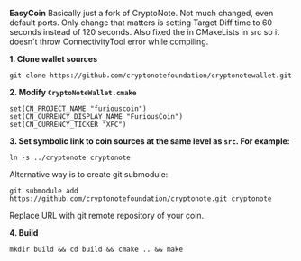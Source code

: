 **EasyCoin**
Basically just a fork of CryptoNote. Not much changed, even default ports. Only change that matters is setting Target Diff time to 60 seconds instead of 120 seconds. Also fixed the in CMakeLists in src so it doesn't throw ConnectivityTool error while compiling.



**1. Clone wallet sources**

```
git clone https://github.com/cryptonotefoundation/cryptonotewallet.git
```

**2. Modify `CryptoNoteWallet.cmake`**
 
```
set(CN_PROJECT_NAME "furiouscoin")
set(CN_CURRENCY_DISPLAY_NAME "FuriousCoin")
set(CN_CURRENCY_TICKER "XFC")
```

**3. Set symbolic link to coin sources at the same level as `src`. For example:**

```
ln -s ../cryptonote cryptonote
```

Alternative way is to create git submodule:

```
git submodule add https://github.com/cryptonotefoundation/cryptonote.git cryptonote
```

Replace URL with git remote repository of your coin.

**4. Build**

```
mkdir build && cd build && cmake .. && make
```
